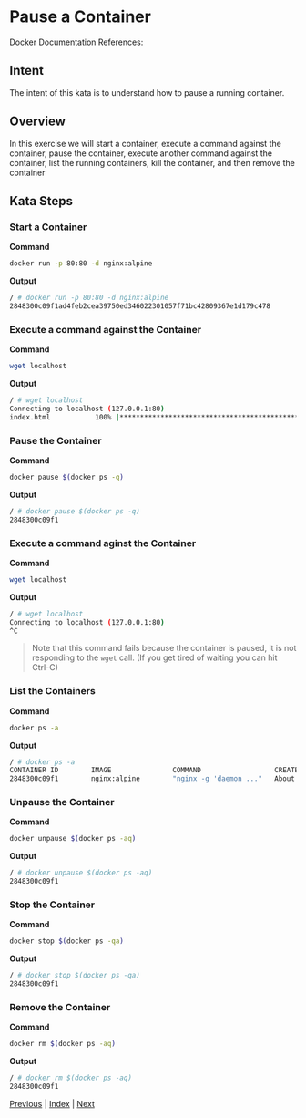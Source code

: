 # Pause a Container

Docker Documentation References:

[]()

## Intent

The intent of this kata is to understand how to pause a running container.

## Overview

In this exercise we will start a container, execute a command against the container, pause the container, execute another command against the container, list the running containers, kill the container, and then remove the container

## Kata Steps

### Start a Container

**Command**

```bash
docker run -p 80:80 -d nginx:alpine
```

**Output**

```bash
/ # docker run -p 80:80 -d nginx:alpine
2848300c09f1ad4feb2cea39750ed346022301057f71bc42809367e1d179c478
```

### Execute a command against the Container

**Command**

```bash
wget localhost
```

**Output**

```bash
/ # wget localhost
Connecting to localhost (127.0.0.1:80)
index.html           100% |*************************************************************************************************************|   612   0:00:00 ETA
```

### Pause the Container

**Command**

```bash
docker pause $(docker ps -q)
```

**Output**

```bash
/ # docker pause $(docker ps -q)
2848300c09f1
```

### Execute a command aginst the Container

**Command**

```bash
wget localhost
```

**Output**

```bash
/ # wget localhost
Connecting to localhost (127.0.0.1:80)
^C
```

> Note that this command fails because the container is paused, it is not responding to the `wget` call. (If you get tired of waiting you can hit Ctrl-C)

### List the Containers

**Command**

```bash
docker ps -a
```

**Output**

```bash
/ # docker ps -a
CONTAINER ID        IMAGE               COMMAND                  CREATED              STATUS                       PORTS                NAMES
2848300c09f1        nginx:alpine        "nginx -g 'daemon ..."   About a minute ago   Up About a minute (Paused)   0.0.0.0:80->80/tcp   quizzical_haibt
```

### Unpause the Container

**Command**

```bash
docker unpause $(docker ps -aq)
```

**Output**

```bash
/ # docker unpause $(docker ps -aq)
2848300c09f1
```

### Stop the Container

**Command**

```bash
docker stop $(docker ps -qa)
```

**Output**

```bash
/ # docker stop $(docker ps -qa)
2848300c09f1
```

### Remove the Container

**Command**

```bash
docker rm $(docker ps -aq)
```

**Output**

```bash
/ # docker rm $(docker ps -aq)
2848300c09f1
```


[Previous](41_network_ports.md) | [Index](README.md) | [Next](43_unpause_container.md)
